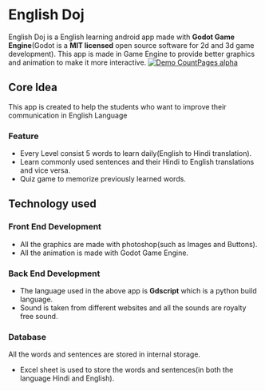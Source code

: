# English Doj
English Doj is a English learning android app made with **Godot Game Engine**(Godot is a **MIT licensed** open source software for 2d and 3d game development).
This app is made in Game Engine to provide better graphics and animation to make it more interactive.
                                                       [![Demo CountPages alpha](https://j.gifs.com/BNJzqx.gif)](https://www.youtube.com/watch?v=qtevjRbByTo)
                                                       
                                                        
                                                        
                                                      
                                                        

## Core Idea
This app is created to help the students who want to improve their communication in English Language

###    Feature
- Every Level consist 5 words to learn daily(English to Hindi translation).
- Learn commonly used sentences and their Hindi to English translations and vice versa.
- Quiz game to memorize previously learned words.

## Technology used

### Front End Development 
- All the graphics are made with photoshop(such as Images and Buttons). 
- All the animation is made with Godot Game Engine. 

### Back End Development
- The language used in the above app is **Gdscript** which is a python build language.
- Sound is taken from different websites and all the sounds are royalty free sound.

### Database
All the words and sentences are stored in internal storage.
- Excel sheet is used to store the words and sentences(in both the language Hindi and English).
